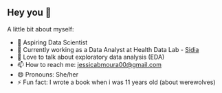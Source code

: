 ## Hey you 👋

<!--
**jessibmoura/jessibmoura** is a ✨ _special_ ✨ repository because its `README.md` (this file) appears on your GitHub profile.
-->
A little bit about myself:

- 🔭 Aspiring Data Scientist
- 🌱 Currently working as a Data Analyst at Health Data Lab - [Sidia](https://www.linkedin.com/company/sidiaoficial/)
- 💬 Love to talk about exploratory data analysis (EDA)
- 📫 How to reach me: jessicabmoura00@gmail.com
- 😄 Pronouns: She/her
- ⚡ Fun fact: I wrote a book when i was 11 years old (about werewolves)

